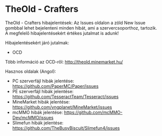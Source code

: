# TheOld - Crafters
TheOld - Crafters hibajelentések:
Az Issues oldalon a zöld New Issue gombbal lehet bejelenteni minden hibát, ami a szervercsoporthoz, tartozik.
A megfelelő hibajelentésekért értékes jutalmat is adunk!

Hibajelentésekért járó jutalmak:
- OCD

Több információ az OCD-ről: http://theold.minemarket.hu/


Hasznos oldalak (Angol):
- PC szerverfájl hibák jelentése: https://github.com/PaperMC/Paper/issues
- PE szerverfájl hibák jelentése: https://github.com/TesseractTeam/Tesseract/issues
- MineMarket hibák jelentése: https://github.com/vngplanet/MineMarket/issues
- mcMMO hibák jelentése: https://github.com/mcMMO-Dev/mcMMO/issues
- Slimefun hibák jelentése: https://github.com/TheBusyBiscuit/Slimefun4/issues
